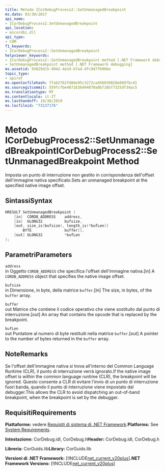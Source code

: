 ```yaml
---
title: Metodo ICorDebugProcess2::SetUnmanagedBreakpoint
ms.date: 03/30/2017
api_name:
- ICorDebugProcess2.SetUnmanagedBreakpoint
api_location:
- mscordbi.dll
api_type:
- COM
f1_keywords:
- ICorDebugProcess2::SetUnmanagedBreakpoint
helpviewer_keywords:
- ICorDebugProcess2::SetUnmanagedBreakpoint method [.NET Framework debugging]
- SetUnmanagedBreakpoint method [.NET Framework debugging]
ms.assetid: 93829d15-d942-4e2d-b7a4-dfc9d7fb96be
topic_type:
- apiref
ms.openlocfilehash: ffab2762fd86e95c3272ca456039028e0897bc41
ms.sourcegitcommit: 559fcfbe4871636494870a8b716bf7325df34ac5
ms.translationtype: MT
ms.contentlocale: it-IT
ms.lasthandoff: 10/30/2019
ms.locfileid: "73137176"
---
```

# <a name="icordebugprocess2setunmanagedbreakpoint-method"></a><span data-ttu-id="4b75b-102">Metodo ICorDebugProcess2::SetUnmanagedBreakpoint</span><span class="sxs-lookup"><span data-stu-id="4b75b-102">ICorDebugProcess2::SetUnmanagedBreakpoint Method</span></span>
<span data-ttu-id="4b75b-103">Imposta un punto di interruzione non gestito in corrispondenza dell'offset dell'immagine nativa specificato.</span><span class="sxs-lookup"><span data-stu-id="4b75b-103">Sets an unmanaged breakpoint at the specified native image offset.</span></span>  
  
## <a name="syntax"></a><span data-ttu-id="4b75b-104">Sintassi</span><span class="sxs-lookup"><span data-stu-id="4b75b-104">Syntax</span></span>  
  
```cpp  
HRESULT SetUnmanagedBreakpoint (  
    [in]  CORDB_ADDRESS    address,  
    [in]  ULONG32          bufsize,  
    [out, size_is(bufsize), length_is(*bufLen)]   
        BYTE               buffer[],  
    [out] ULONG32          *bufLen  
);  
```  
  
## <a name="parameters"></a><span data-ttu-id="4b75b-105">Parametri</span><span class="sxs-lookup"><span data-stu-id="4b75b-105">Parameters</span></span>  
 `address`  
 <span data-ttu-id="4b75b-106">in Oggetto `CORDB_ADDRESS` che specifica l'offset dell'immagine nativa.</span><span class="sxs-lookup"><span data-stu-id="4b75b-106">[in] A `CORDB_ADDRESS` object that specifies the native image offset.</span></span>  
  
 `bufsize`  
 <span data-ttu-id="4b75b-107">in Dimensione, in byte, della matrice `buffer`.</span><span class="sxs-lookup"><span data-stu-id="4b75b-107">[in] The size, in bytes, of the `buffer` array.</span></span>  
  
 `buffer`  
 <span data-ttu-id="4b75b-108">out Matrice che contiene il codice operativo che viene sostituito dal punto di interruzione.</span><span class="sxs-lookup"><span data-stu-id="4b75b-108">[out] An array that contains the opcode that is replaced by the breakpoint.</span></span>  
  
 `bufLen`  
 <span data-ttu-id="4b75b-109">out Puntatore al numero di byte restituiti nella matrice `buffer`.</span><span class="sxs-lookup"><span data-stu-id="4b75b-109">[out] A pointer to the number of bytes returned in the `buffer` array.</span></span>  
  
## <a name="remarks"></a><span data-ttu-id="4b75b-110">Note</span><span class="sxs-lookup"><span data-stu-id="4b75b-110">Remarks</span></span>  
 <span data-ttu-id="4b75b-111">Se l'offset dell'immagine nativa si trova all'interno del Common Language Runtime (CLR), il punto di interruzione verrà ignorato.</span><span class="sxs-lookup"><span data-stu-id="4b75b-111">If the native image offset is within the common language runtime (CLR), the breakpoint will be ignored.</span></span> <span data-ttu-id="4b75b-112">Questo consente a CLR di evitare l'invio di un punto di interruzione fuori banda, quando il punto di interruzione viene impostato dal debugger.</span><span class="sxs-lookup"><span data-stu-id="4b75b-112">This allows the CLR to avoid dispatching an out-of-band breakpoint, when the breakpoint is set by the debugger.</span></span>  
  
## <a name="requirements"></a><span data-ttu-id="4b75b-113">Requisiti</span><span class="sxs-lookup"><span data-stu-id="4b75b-113">Requirements</span></span>  
 <span data-ttu-id="4b75b-114">**Piattaforme:** vedere [Requisiti di sistema di .NET Framework](../../../../docs/framework/get-started/system-requirements.md).</span><span class="sxs-lookup"><span data-stu-id="4b75b-114">**Platforms:** See [System Requirements](../../../../docs/framework/get-started/system-requirements.md).</span></span>  
  
 <span data-ttu-id="4b75b-115">**Intestazione:** CorDebug.idl, CorDebug.h</span><span class="sxs-lookup"><span data-stu-id="4b75b-115">**Header:** CorDebug.idl, CorDebug.h</span></span>  
  
 <span data-ttu-id="4b75b-116">**Libreria:** CorGuids.lib</span><span class="sxs-lookup"><span data-stu-id="4b75b-116">**Library:** CorGuids.lib</span></span>  
  
 <span data-ttu-id="4b75b-117">**Versioni di .NET Framework:** [!INCLUDE[net_current_v20plus](../../../../includes/net-current-v20plus-md.md)]</span><span class="sxs-lookup"><span data-stu-id="4b75b-117">**.NET Framework Versions:** [!INCLUDE[net_current_v20plus](../../../../includes/net-current-v20plus-md.md)]</span></span>
